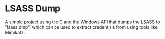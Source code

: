 # LSASS Dump
A simple project using the C and the Windows API that dumps the LSASS to "lsass.dmp", which can be used to extract credentials from using tools like Mimikatz.